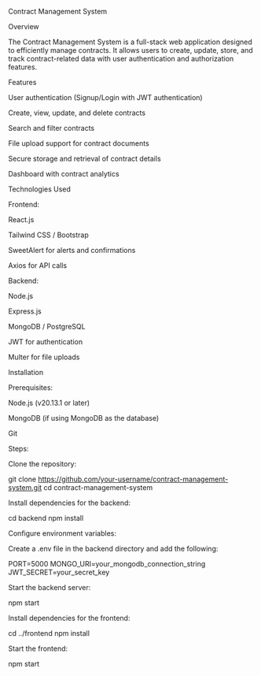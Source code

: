 Contract Management System

Overview
  
The Contract Management System is a full-stack web application designed to efficiently manage contracts. It allows users to create, update, store, and track contract-related data with user authentication and authorization features.

Features

User authentication (Signup/Login with JWT authentication)

Create, view, update, and delete contracts

Search and filter contracts

File upload support for contract documents

Secure storage and retrieval of contract details

Dashboard with contract analytics

Technologies Used

Frontend:

React.js

Tailwind CSS / Bootstrap

SweetAlert for alerts and confirmations

Axios for API calls

Backend:

Node.js

Express.js

MongoDB / PostgreSQL

JWT for authentication

Multer for file uploads

Installation

Prerequisites:

Node.js (v20.13.1 or later)

MongoDB (if using MongoDB as the database)

Git

Steps:

Clone the repository:

git clone https://github.com/your-username/contract-management-system.git
cd contract-management-system

Install dependencies for the backend:

cd backend
npm install

Configure environment variables:

Create a .env file in the backend directory and add the following:

PORT=5000
MONGO_URI=your_mongodb_connection_string
JWT_SECRET=your_secret_key

Start the backend server:

npm start

Install dependencies for the frontend:

cd ../frontend
npm install

Start the frontend:

npm start
